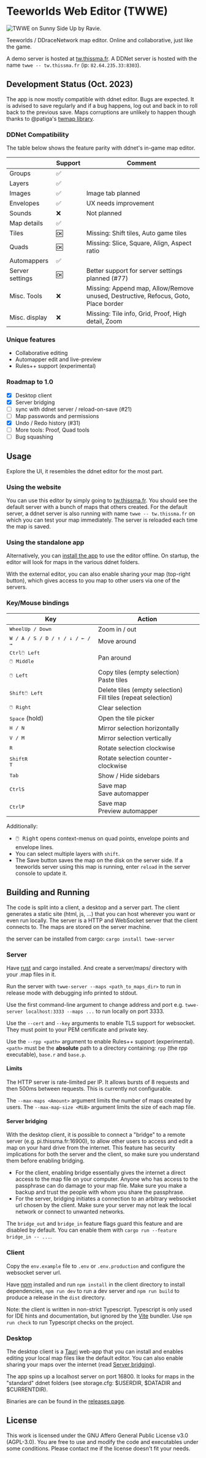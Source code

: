 # Teeworlds Web Editor (TWWE)

![TWWE on Sunny Side Up by Ravie.](screenshots/sunny.png)

Teeworlds / DDraceNetwork map editor. Online and collaborative, just like the game.

A demo server is hosted at [tw.thissma.fr](https://tw.thissma.fr). A DDNet server is hosted with the name `twwe -- tw.thissma.fr` (ip: `82.64.235.33:8303`).


## Development Status (Oct. 2023)

The app is now mostly compatible with ddnet editor.
Bugs are expected. It is advised to save regularly and if a bug happens, log out and back in to roll back to the previous save.
Maps corruptions are unlikely to happen though thanks to @patiga's [twmap library](https://gitlab.com/Patiga/twmap).

### DDNet Compatibility

The table below shows the feature parity with ddnet's in-game map editor.

|                 | Support | Comment                                                                               |
|-----------------|---------|---------------------------------------------------------------------------------------|
| Groups          | ✅      |                                                                                       |
| Layers          | ✅      |                                                                                       |
| Images          | ✅      | Image tab planned                                                                     |
| Envelopes       | ✅      | UX needs improvement                                                                  |
| Sounds          | ❌      | Not planned                                                                           |
| Map details     | ✅      |                                                                                       |
| Tiles           | 🆗      | Missing: Shift tiles, Auto game tiles                                                 |
| Quads           | 🆗      | Missing: Slice, Square, Align, Aspect ratio                                           |
| Automappers     | ✅      |                                                                                       |
| Server settings | 🆗      | Better support for server settings planned (#77)                                      |
| Misc. Tools     | ❌      | Missing: Append map, Allow/Remove unused, Destructive, Refocus, Goto, Place border    |
| Misc. display   | ❌      | Missing: Tile info, Grid, Proof, High detail, Zoom                                    |

### Unique features

 * Collaborative editing
 * Automapper edit and live-preview
 * Rules++ support (experimental)

### Roadmap to 1.0

 - [x] Desktop client
 - [x] Server bridging
 - [ ] sync with ddnet server / reload-on-save (#21)
 - [ ] Map passwords and permissions
 - [x] Undo / Redo history (#31)
 - [ ] More tools: Proof, Quad tools
 - [ ] Bug squashing

## Usage

Explore the UI, it resembles the ddnet editor for the most part.

### Using the website

You can use this editor by simply going to [tw.thissma.fr](https://tw.thissma.fr). You should see the default server with a bunch of maps that others created. For the default server, a ddnet server is also running with name `twwe -- tw.thissma.fr` on which you can test your map immediately. The server is reloaded each time the map is saved.

### Using the standalone app

Alternatively, you can [install the app](https://github.com/k2d222/twwe/releases) to use the editor offline. On startup, the editor will look for maps in the various ddnet folders.

With the external editor, you can also enable sharing your map (top-right button), which gives access to you map to other users via one of the servers.

### Key/Mouse bindings

| Key                                                      | Action                                                           |
|----------------------------------------------------------|------------------------------------------------------------------|
| <kbd>Wheel</kbd><kbd>Up / Down</kbd>                     | Zoom in / out                                                    |
| <kbd>W / A / S / D / ↑ / ↓ / ← / → </kbd>                | Move around                                                      |
| <kbd>Ctrl</kbd><kbd>🖱️ Left</kbd><br/><kbd>🖱️ Middle</kbd> | Pan around                                                       |
| <kbd>🖱️ Left</kbd>                                        | Copy tiles (empty selection)<br/>Paste tiles                     |
| <kbd>Shift</kbd><kbd>🖱️ Left</kbd>                        | Delete tiles (empty selection)<br/>Fill tiles (repeat selection) |
| <kbd>🖱️ Right</kbd>                                       | Clear selection                                                  |
| <kbd>Space</kbd> (hold)                                  | Open the tile picker                                             |
| <kbd>H / N</kbd>                                         | Mirror selection horizontally                                    |
| <kbd>V / M</kbd>                                         | Mirror selection vertically                                      |
| <kbd>R</kbd>                                             | Rotate selection clockwise                                       |
| <kbd>Shift</kbd><kbd>R</kbd><br/><kbd>T</kbd>            | Rotate selection counter-clockwise                               |
| <kbd>Tab</kbd>                                           | Show / Hide sidebars                                             |
| <kbd>Ctrl</kbd><kbd>S</kbd>                              | Save map<br/>Save automapper                                     |
| <kbd>Ctrl</kbd><kbd>P</kbd>                              | Save map<br/>Preview automapper                                  |

Additionally: 
 * <kbd>🖱️ Right</kbd> opens context-menus on quad points, envelope points and envelope lines.
 * You can select multiple layers with `shift`.
 * The Save button saves the map on the disk on the server side. If a teeworlds server using this map is running, enter `reload` in the server console to update it.

## Building and Running

The code is split into a client, a desktop and a server part. The client generates a static site (html, js, …) that you can host wherever you want or even run locally. The server is a HTTP and WebSocket server that the client connects to. The maps are stored on the server machine.

the server can be installed from cargo: `cargo install twwe-server`

### Server

Have [rust](https://www.rust-lang.org/) and cargo installed. And create a server/maps/ directory with your .map files in it.

Run the server with `twwe-server --maps <path_to_maps_dir>` to run in release mode with debugging info printed to stdout.

Use the first command-line argument to change address and port e.g. `twwe-server localhost:3333 --maps ...` to run locally on port 3333.

Use the `--cert` and `--key` arguments to enable TLS support for websocket. They must point to your PEM certificate and private key.

Use the `--rpp <path>` argument to enable Rules++ support (experimental). `<path>` must be the **absolute** path to a directory containing: `rpp` (the rpp executable), `base.r` and `base.p`.

#### Limits

The HTTP server is rate-limited per IP. It allows bursts of 8 requests and then 500ms between requests. This is currently not configurable.

The `--max-maps <Amount>` argument limits the number of maps created by users. The `--max-map-size <MiB>` argument limits the size of each map file.

#### Server bridging

With the desktop client, it is possible to connect a "bridge" to a remote server (e.g. pi.thissma.fr:16900), to allow other users to access and edit a map on your hard drive from the internet. This feature has security implications for both the server and the client, so make sure you understand them before enabling bridging.

 * For the client, enabling bridge essentially gives the internet a direct access to the map file on your computer. Anyone who has access to the passphrase can do damage to your map file. Make sure you make a backup and trust the people with whom you share the passphrase.
 * For the server, bridging initiates a connection to an arbitrary websocket url chosen by the client. Make sure your server may not leak the local network or connect to unwanted networks.

The `bridge_out` and `bridge_in` feature flags guard this feature and are disabled by default. You can enable them with `cargo run --feature bridge_in -- ...`.

### Client

Copy the `env.example` file to `.env` or `.env.production` and configure the websocket server url.

Have [npm](https://www.npmjs.com/) installed and run `npm install` in the client directory to install dependencies, `npm run dev` to run a dev server and `npm run build` to produce a release in the `dist` directory.

Note: the client is written in non-strict Typescript. Typescript is only used for IDE hints and documentation, but ignored by the [Vite](https://vitejs.dev/guide/features.html#typescript) bundler. Use `npm run check` to run Typescript checks on the project.

### Desktop

The desktop client is a [Tauri](https://tauri.app/) web-app that you can install and enables editing your local map files like the default editor. You can also enable sharing your maps over the internet (read [Server bridging](#server-bridging)).

The app spins up a localhost server on port 16800. It looks for maps in the "standard" ddnet folders (see storage.cfg: $USERDIR, $DATADIR and $CURRENTDIR).

Binaries are can be found in the [releases page](https://github.com/k2d222/twwe/releases).

## License

This work is licensed under the GNU Affero General Public License v3.0 (AGPL-3.0). You are free to use and modify the code and executables under some conditions. Please contact me if the license doesn't fit your needs.
